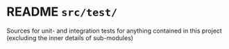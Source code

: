 # README `src/test/`

Sources for unit- and integration tests for anything contained in this project (excluding the inner details of sub-modules)

